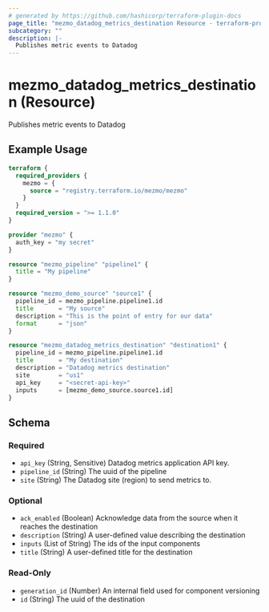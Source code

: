 ```yaml
---
# generated by https://github.com/hashicorp/terraform-plugin-docs
page_title: "mezmo_datadog_metrics_destination Resource - terraform-provider-mezmo"
subcategory: ""
description: |-
  Publishes metric events to Datadog
---
```


# mezmo_datadog_metrics_destination (Resource)

Publishes metric events to Datadog

## Example Usage

```terraform
terraform {
  required_providers {
    mezmo = {
      source = "registry.terraform.io/mezmo/mezmo"
    }
  }
  required_version = ">= 1.1.0"
}

provider "mezmo" {
  auth_key = "my secret"
}

resource "mezmo_pipeline" "pipeline1" {
  title = "My pipeline"
}

resource "mezmo_demo_source" "source1" {
  pipeline_id = mezmo_pipeline.pipeline1.id
  title       = "My source"
  description = "This is the point of entry for our data"
  format      = "json"
}

resource "mezmo_datadog_metrics_destination" "destination1" {
  pipeline_id = mezmo_pipeline.pipeline1.id
  title       = "My destination"
  description = "Datadog metrics destination"
  site        = "us1"
  api_key     = "<secret-api-key>"
  inputs      = [mezmo_demo_source.source1.id]
}
```

<!-- schema generated by tfplugindocs -->
## Schema

### Required

- `api_key` (String, Sensitive) Datadog metrics application API key.
- `pipeline_id` (String) The uuid of the pipeline
- `site` (String) The Datadog site (region) to send metrics to.

### Optional

- `ack_enabled` (Boolean) Acknowledge data from the source when it reaches the destination
- `description` (String) A user-defined value describing the destination
- `inputs` (List of String) The ids of the input components
- `title` (String) A user-defined title for the destination

### Read-Only

- `generation_id` (Number) An internal field used for component versioning
- `id` (String) The uuid of the destination
